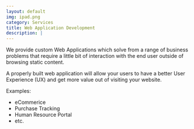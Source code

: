 ```yaml
---
layout: default
img: ipad.png
category: Services
title: Web Application Development
description: |
---
```


We provide custom Web Applications which solve from a range of business problems that 
require a little bit of interaction with the end user outside of browsing static content.

A properly built web application will allow your users to have a better User Experience (UX)
and get more value out of visiting your website.

Examples:
<ul>
    <li>eCommerice</li>
    <li>Purchase Tracking</li>
    <li>Human Resource Portal</li>
    <li>etc.</li>
</ul>